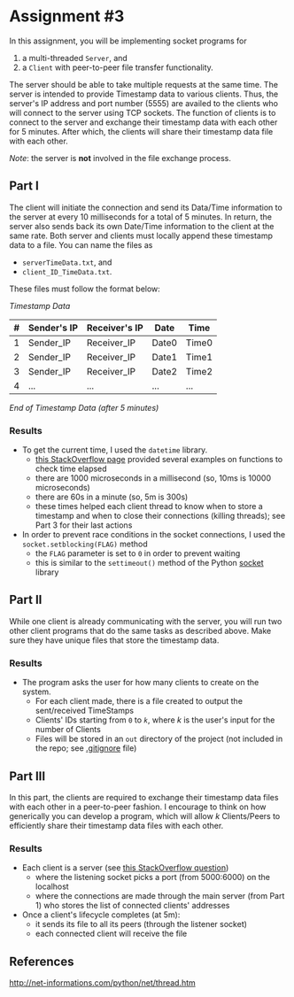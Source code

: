 # Assignment #3

In this assignment, you will be implementing socket programs for
1) a multi-threaded `Server`, and
2) a `Client` with peer-to-peer file transfer functionality.

The server should be able to take multiple requests at the same time.
The server is intended to provide Timestamp data to various clients.
Thus, the server's IP address and port number (5555) are availed to the clients who will connect to the server using TCP sockets.
The function of clients is to connect to the server and exchange their timestamp data with each other for 5 minutes.
After which, the clients will share their timestamp data file with each other.

_Note_: the server is __not__ involved in the file exchange process.

## Part I
The client will initiate the connection and send its Data/Time information to the server at every 10 milliseconds for a total of 5 minutes.
In return, the server also sends back its own Date/Time information to the client at the same rate.
Both server and clients must locally append these timestamp data to a file.
You can name the files as
- `serverTimeData.txt`, and
- `client_ID_TimeData.txt`.

These files must follow the format below:

_Timestamp Data_

| # | Sender's IP | Receiver's IP | Date  | Time  |
|---|-------------|---------------|-------|-------|
| 1 | Sender_IP   | Receiver_IP   | Date0 | Time0 |
| 2 | Sender_IP   | Receiver_IP   | Date1 | Time1 |
| 3 | Sender_IP   | Receiver_IP   | Date2 | Time2 |
| 4 | ...         | ...           | ...   | ...   |

_End of Timestamp Data (after 5 minutes)_

### Results
- To get the current time, I used the `datetime` library.
    - [this StackOverflow page](https://stackoverflow.com/questions/1345827/how-do-i-find-the-time-difference-between-two-datetime-objects-in-python) provided several examples on functions to check time elapsed
    - there are 1000 microseconds in a millisecond (so, 10ms is 10000 microseconds)
    - there are 60s in a minute (so, 5m is 300s)
    - these times helped each client thread to know when to store a timestamp and when to close their connections (killing threads); see Part 3 for their last actions
- In order to prevent race conditions in the socket connections, I used the `socket.setblocking(FLAG)` method
    - the `FLAG` parameter is set to `0` in order to prevent waiting
    - this is similar to the `settimeout()` method of the Python [socket](https://docs.python.org/3/library/socket.html) library

## Part II
While one client is already communicating with the server, you will run two other client programs that do the same tasks as described above.
Make sure they have unique files that store the timestamp data.

### Results
- The program asks the user for how many clients to create on the system.
    - For each client made, there is a file created to output the sent/received TimeStamps
    - Clients' IDs starting from `0` to _`k`_, where _k_ is the user's input for the number of Clients
    - Files will be stored in an `out` directory of the project (not included in the repo; see [.gitignore](https://github.com/mahdafr/20u_cs5391-t3/blob/master/.gitignore) file)

## Part III
In this part, the clients are required to exchange their timestamp data files with each other in a peer-to-peer fashion.
I encourage to think on how generically you can develop a program, which will allow _k_ Clients/Peers to efficiently share their timestamp data files with each other.

### Results
- Each client is a server (see [this StackOverflow question](https://stackoverflow.com/questions/23267305/python-sockets-peer-to-peer))
    - where the listening socket picks a port (from 5000:6000) on the localhost
    - where the connections are made through the main server (from Part 1) who stores the list of connected clients' addresses
- Once a client's lifecycle completes (at 5m):
    - it sends its file to all its peers (through the listener socket)
    - each connected client will receive the file

## References
http://net-informations.com/python/net/thread.htm
